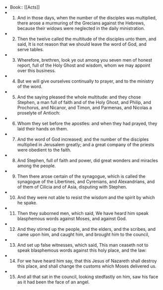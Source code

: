 - Book:: [[Acts]]
- 1. And in those days, when the number of the disciples was multiplied, there arose a murmuring of the Grecians against the Hebrews, because their widows were neglected in the daily ministration.
- 2. Then the twelve called the multitude of the disciples unto them, and said, It is not reason that we should leave the word of God, and serve tables.
- 3. Wherefore, brethren, look ye out among you seven men of honest report, full of the Holy Ghost and wisdom, whom we may appoint over this business.
- 4. But we will give ourselves continually to prayer, and to the ministry of the word.
- 5. And the saying pleased the whole multitude: and they chose Stephen, a man full of faith and of the Holy Ghost, and Philip, and Prochorus, and Nicanor, and Timon, and Parmenas, and Nicolas a proselyte of Antioch:
- 6. Whom they set before the apostles: and when they had prayed, they laid their hands on them.
- 7. And the word of God increased; and the number of the disciples multiplied in Jerusalem greatly; and a great company of the priests were obedient to the faith.
- 8. And Stephen, full of faith and power, did great wonders and miracles among the people.
- 9. Then there arose certain of the synagogue, which is called the synagogue of the Libertines, and Cyrenians, and Alexandrians, and of them of Cilicia and of Asia, disputing with Stephen.
- 10. And they were not able to resist the wisdom and the spirit by which he spake.
- 11. Then they suborned men, which said, We have heard him speak blasphemous words against Moses, and against God.
- 12. And they stirred up the people, and the elders, and the scribes, and came upon him, and caught him, and brought him to the council,
- 13. And set up false witnesses, which said, This man ceaseth not to speak blasphemous words against this holy place, and the law:
- 14. For we have heard him say, that this Jesus of Nazareth shall destroy this place, and shall change the customs which Moses delivered us.
- 15. And all that sat in the council, looking stedfastly on him, saw his face as it had been the face of an angel.
